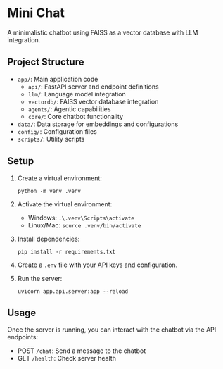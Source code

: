 # Mini Chat

A minimalistic chatbot using FAISS as a vector database with LLM integration.

## Project Structure

- `app/`: Main application code
  - `api/`: FastAPI server and endpoint definitions
  - `llm/`: Language model integration
  - `vectordb/`: FAISS vector database integration
  - `agents/`: Agentic capabilities
  - `core/`: Core chatbot functionality
- `data/`: Data storage for embeddings and configurations
- `config/`: Configuration files
- `scripts/`: Utility scripts

## Setup

1. Create a virtual environment:
   ```
   python -m venv .venv
   ```

2. Activate the virtual environment:
   - Windows: `.\.venv\Scripts\activate`
   - Linux/Mac: `source .venv/bin/activate`

3. Install dependencies:
   ```
   pip install -r requirements.txt
   ```

4. Create a `.env` file with your API keys and configuration.

5. Run the server:
   ```
   uvicorn app.api.server:app --reload
   ```

## Usage

Once the server is running, you can interact with the chatbot via the API endpoints:
- POST `/chat`: Send a message to the chatbot
- GET `/health`: Check server health 